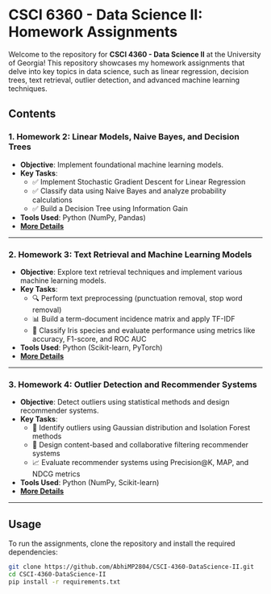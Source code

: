 
# **CSCI 6360 - Data Science II: Homework Assignments**

Welcome to the repository for **CSCI 4360 - Data Science II** at the University of Georgia! This repository showcases my homework assignments that delve into key topics in data science, such as linear regression, decision trees, text retrieval, outlier detection, and advanced machine learning techniques.

## **Contents**

### 1. **Homework 2: Linear Models, Naive Bayes, and Decision Trees**
- **Objective**: Implement foundational machine learning models.
- **Key Tasks**:
  - ✅ Implement Stochastic Gradient Descent for Linear Regression
  - ✅ Classify data using Naive Bayes and analyze probability calculations
  - ✅ Build a Decision Tree using Information Gain
- **Tools Used**: Python (NumPy, Pandas)
- **[More Details](https://github.com/AbhiMP2804/CSCI-4360-DataScience-II/tree/master/HW2_PQ)**

---

### 2. **Homework 3: Text Retrieval and Machine Learning Models**
- **Objective**: Explore text retrieval techniques and implement various machine learning models.
- **Key Tasks**:
  - 🔍 Perform text preprocessing (punctuation removal, stop word removal)
  - 📊 Build a term-document incidence matrix and apply TF-IDF
  - 🌸 Classify Iris species and evaluate performance using metrics like accuracy, F1-score, and ROC AUC
- **Tools Used**: Python (Scikit-learn, PyTorch)
- **[More Details](https://github.com/AbhiMP2804/CSCI-4360-DataScience-II/tree/master/HW_3PQ)**

---

### 3. **Homework 4: Outlier Detection and Recommender Systems**
- **Objective**: Detect outliers using statistical methods and design recommender systems.
- **Key Tasks**:
  - 🚨 Identify outliers using Gaussian distribution and Isolation Forest methods
  - 🛒 Design content-based and collaborative filtering recommender systems
  - 📈 Evaluate recommender systems using Precision@K, MAP, and NDCG metrics
- **Tools Used**: Python (NumPy, Scikit-learn)
- **[More Details](https://github.com/AbhiMP2804/CSCI-4360-DataScience-II/tree/master/HW4_PQ)**

---

## **Usage**

To run the assignments, clone the repository and install the required dependencies:

```bash
git clone https://github.com/AbhiMP2804/CSCI-4360-DataScience-II.git
cd CSCI-4360-DataScience-II
pip install -r requirements.txt
```
